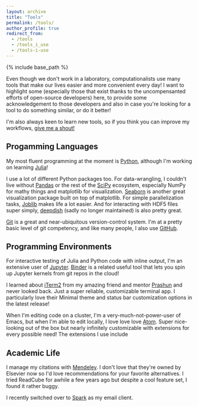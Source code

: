 ```yaml
---
layout: archive
title: "Tools"
permalink: /tools/
author_profile: true
redirect_from:
  - /tools
  - /tools_i_use
  - /tools-i-use
---
```


{% include base_path %}

Even though we don't work in a laboratory, computationalists use many tools that make our lives easier and more convenient every day! I want to highlight some (especially those that exist thanks to the uncompensanted efforts of open-source developers) here, to provide some acknowledgement to those developers and also in case you're looking for a tool to do something similar, or do it better!

I'm also always keen to learn new tools, so if you think you can improve my workflows, [give me a shout!](rkurchin@cmu.edu)

Progamming Languages
--------------------

My most fluent programming at the moment is [Python](https://www.python.org), although I'm working on learning [Julia](https://www.julialang.org)!

I use a lot of different Python packages too. For data-wrangling, I couldn't live without [Pandas](https://pandas.pydata.org) or the rest of the [SciPy](https://www.scipy.org) ecosystem, especially NumPy for mathy things and matplotlib for visualization. [Seaborn](https://seaborn.pydata.org) is another great visualization package built on top of matplotlib. For simple parallelization tasks, [Joblib](https://joblib.readthedocs.io/en/latest/) makes life a lot easier. And for interacting with HDF5 files super simply, [deepdish](https://deepdish.readthedocs.io/en/latest/) (sadly no longer maintained) is also pretty great.

[Git](https://git-scm.com) is a great and near-ubiquitous version-control system. I'm at a pretty basic level of git competency, and like many people, I also use [GitHub](https://www.github.com).

Programming Environments
------------------------

For interactive testing of Julia and Python code with inline output, I'm an extensive user of [Jupyter](https://jupyter.org). [Binder](https://www.mybinder.org) is a related useful tool that lets you spin up Jupyter kernels from git repos in the cloud!

I learned about [iTerm2](https://iterm2.com) from my amazing friend and mentor [Prashun](https://www.prashungorai.org/) and never looked back. Just a super reliable, customizable terminal app. I particularly love their Minimal theme and status bar customization options in the latest release!

When I'm editing code on a cluster, I'm a very-much-not-power-user of Emacs, but when I'm able to edit locally, I love love love [Atom](https://atom.io). Super nice-looking out of the box but nearly infinitely customizable with extensions for every possible need! The extensions I use include 

Academic Life
-------------

I manage my citations with [Mendeley](https://www.mendeley.com). I don't love that they're owned by Elsevier now so I'd love recommendations for your favorite alternatives. I tried ReadCube for awhile a few years ago but despite a cool feature set, I found it rather buggy.

I recently switched over to [Spark](https://sparkmailapp.com) as my email client.